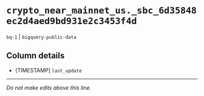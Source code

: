 # `crypto_near_mainnet_us._sbc_6d35848ec2d4aed9bd931e2c3453f4d`
`bq-1` | `bigquery-public-data`

## Column details
* [TIMESTAMP] `last_update`

-------------------------------------------------------------------------------
*Do not make edits above this line.*
